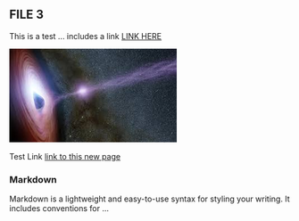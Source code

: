 ## FILE 3

This is a test ... includes a link [LINK HERE](file.html)

<img src='xrb1.jpg' alt='x-ray burst'>

Test Link [link to this new page](file.html)

### Markdown

Markdown is a lightweight and easy-to-use syntax for styling your writing. It includes conventions for ...
